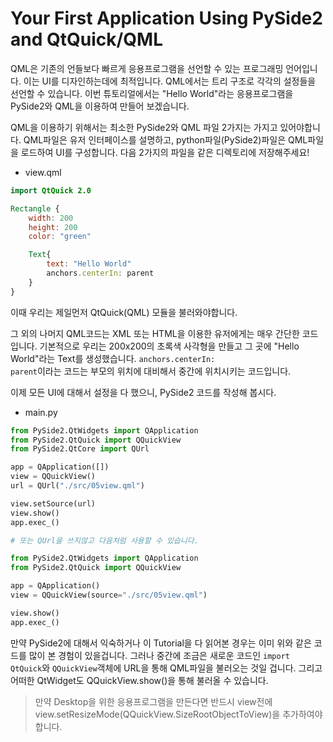 # Your First Application Using PySide2 and QtQuick/QML
QML은 기존의 언들보다 빠르게 응용프로그램을 선언할 수 있는 프로그래밍 언어입니다. 이는 UI를 디자인하는데에 최적입니다. QML에서는 트리 구조로 각각의 설정들을 선언할 수 있습니다. 이번 튜토리얼에서는 "Hello World"라는 응용프로그램을 PySide2와 QML을 이용하여 만들어 보겠습니다.

QML을 이용하기 위해서는 최소한 PySide2와 QML 파일 2가지는 가지고 있어야합니다. QML파일은 유저 인터페이스를 설명하고, python파일(PySide2)파일은 QML파일을 로드하여 UI를 구성합니다. 다음 2가지의 파일을 같은 디렉토리에 저장해주세요!

- view.qml
```QML
import QtQuick 2.0

Rectangle {
    width: 200
    height: 200
    color: "green"

    Text{
        text: "Hello World"
        anchors.centerIn: parent
    }
}
```
이때 우리는 제일먼저 QtQuick(QML) 모듈을 불러와야합니다.

그 외의 나머지 QML코드는 XML 또는 HTML을 이용한 유저에게는 매우 간단한 코드입니다. 기본적으로 우리는 200x200의 초록색 사각형을 만들고 그 곳에 "Hello World"라는 Text를 생성했습니다. <code>anchors.centerIn: parent</code>이라는 코드는 부모의 위치에 대비해서 중간에 위치시키는 코드입니다.

이제 모든 UI에 대해서 설정을 다 했으니, PySide2 코드를 작성해 봅시다.

- main.py
```python
from PySide2.QtWidgets import QApplication
from PySide2.QtQuick import QQuickView
from PySide2.QtCore import QUrl

app = QApplication([])
view = QQuickView()
url = QUrl("./src/05view.qml")

view.setSource(url)
view.show()
app.exec_()

# 또는 QUrl을 쓰지않고 다음처럼 사용할 수 있습니다.

from PySide2.QtWidgets import QApplication
from PySide2.QtQuick import QQuickView

app = QApplication()
view = QQuickView(source="./src/05view.qml")

view.show()
app.exec_()
```

만약 PySide2에 대해서 익숙하거나 이 Tutorial을 다 읽어본 경우는 이미 위와 같은 코드를 많이 본 경험이 있을겁니다. 그러나 중간에 조금은 새로운 코드인 <code>import QtQuick</code>와 `QQuickView`객체에 URL을 통해 QML파일을 불러오는 것일 겁니다. 그리고 어떠한 QtWidget도 QQuickView.show()을 통해 불러올 수 있습니다.

> 만약 Desktop을 위한 응용프로그램을 만든다면 반드시 view전에 view.setResizeMode(QQuickView.SizeRootObjectToView)을 추가하여야 합니다. 